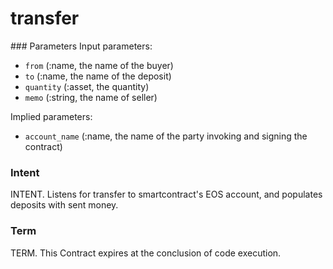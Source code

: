 <h1 class="contract">
   transfer
</h1>
### Parameters
Input parameters:

* `from` (:name, the name of the buyer)
* `to` (:name, the name of the deposit)
* `quantity` (:asset, the quantity)
* `memo` (:string, the name of seller)

Implied parameters: 

* `account_name` (:name, the name of the party invoking and signing the contract)

### Intent
INTENT. Listens for transfer to smartcontract's EOS account, and populates deposits with sent money.

### Term
TERM. This Contract expires at the conclusion of code execution.